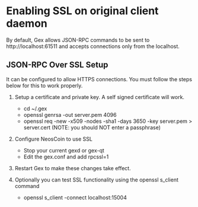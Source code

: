 Enabling SSL on original client daemon
======================================
By default, Gex allows JSON-RPC commands to be sent to http://localhost:61511
and accepts connections only from the localhost.

JSON-RPC Over SSL Setup
-----------------------
It can be configured to allow HTTPS connections.  You must follow the steps below
for this to work properly.

1. Setup a certificate and private key.  A self signed certificate will work.
    * cd ~/.gex
    * openssl genrsa -out server.pem 4096
    * openssl req -new -x509 -nodes -sha1 -days 3650 -key server.pem > server.cert
    (NOTE: you should NOT enter a passphrase)

2. Configure NeosCoin to use SSL
    * Stop your current gexd or gex-qt
    * Edit the gex.conf and add
      rpcssl=1

3. Restart Gex to make these changes take effect.

4. Optionally you can test SSL functionality using the openssl s_client command
    * openssl s_client -connect localhost:15004
